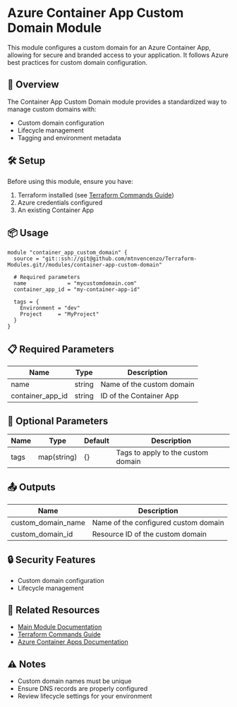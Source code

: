 # Azure Container App Custom Domain Module

This module configures a custom domain for an Azure Container App, allowing for secure and branded access to your application. It follows Azure best practices for custom domain configuration.

## 🚀 Overview

The Container App Custom Domain module provides a standardized way to manage custom domains with:
- Custom domain configuration
- Lifecycle management
- Tagging and environment metadata

## 🛠️ Setup

Before using this module, ensure you have:
1. Terraform installed (see [Terraform Commands Guide](../../.readme/terraform-commands.md))
2. Azure credentials configured
3. An existing Container App

## 📦 Usage

```hcl
module "container_app_custom_domain" {
  source = "git::ssh://git@github.com/mtnvencenzo/Terraform-Modules.git//modules/container-app-custom-domain"

  # Required parameters
  name             = "mycustomdomain.com"
  container_app_id = "my-container-app-id"

  tags = {
    Environment = "dev"
    Project     = "MyProject"
  }
}
```

## 📋 Required Parameters

| Name | Type | Description |
|------|------|-------------|
| name | string | Name of the custom domain |
| container_app_id | string | ID of the Container App |

## 🔧 Optional Parameters

| Name | Type | Default | Description |
|------|------|---------|-------------|
| tags | map(string) | {} | Tags to apply to the custom domain |

## 📤 Outputs

| Name | Description |
|------|-------------|
| custom_domain_name | Name of the configured custom domain |
| custom_domain_id | Resource ID of the custom domain |

## 🔒 Security Features

- Custom domain configuration
- Lifecycle management

## 🔗 Related Resources

- [Main Module Documentation](../../README.md)
- [Terraform Commands Guide](../../.readme/terraform-commands.md)
- [Azure Container Apps Documentation](https://docs.microsoft.com/en-us/azure/container-apps/)

## ⚠️ Notes

- Custom domain names must be unique
- Ensure DNS records are properly configured
- Review lifecycle settings for your environment

